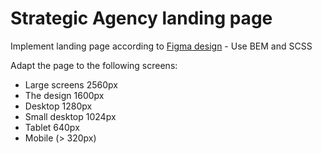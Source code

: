 # Strategic Agency landing page

Implement landing page according to [Figma design](https://www.figma.com/file/7qwsWggv9BAxMi2VPhBuPr/Air-(formerly-Dia)?node-id=9138%3A35) - Use BEM and SCSS 

Adapt the page to the following screens:

- Large screens 2560px
- The design 1600px
- Desktop 1280px
- Small desktop 1024px
- Tablet 640px
- Mobile (> 320px)
